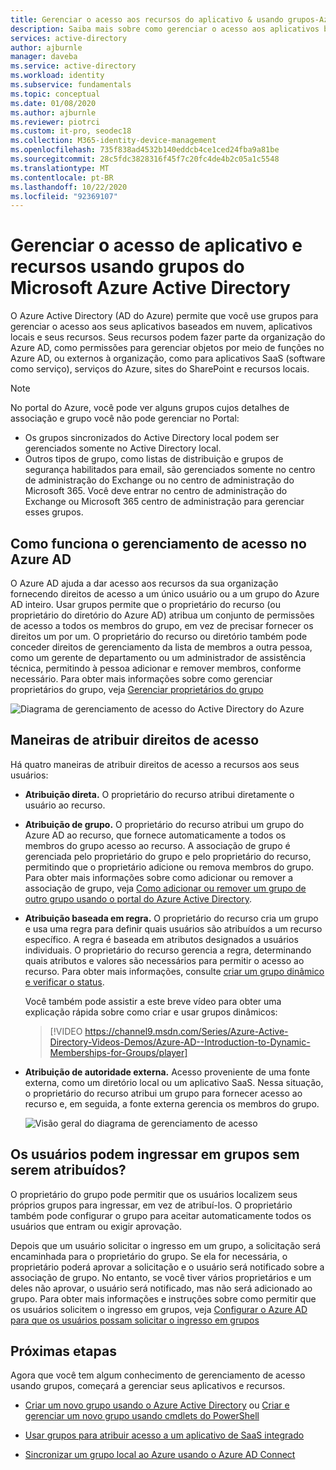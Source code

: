 ```yaml
---
title: Gerenciar o acesso aos recursos do aplicativo & usando grupos-Azure AD
description: Saiba mais sobre como gerenciar o acesso aos aplicativos baseados em nuvem da sua organização, aplicativos locais e recursos usando grupos do Azure Active Directory.
services: active-directory
author: ajburnle
manager: daveba
ms.service: active-directory
ms.workload: identity
ms.subservice: fundamentals
ms.topic: conceptual
ms.date: 01/08/2020
ms.author: ajburnle
ms.reviewer: piotrci
ms.custom: it-pro, seodec18
ms.collection: M365-identity-device-management
ms.openlocfilehash: 735f838ad4532b140eddcb4ce1ced24fba9a81be
ms.sourcegitcommit: 28c5fdc3828316f45f7c20fc4de4b2c05a1c5548
ms.translationtype: MT
ms.contentlocale: pt-BR
ms.lasthandoff: 10/22/2020
ms.locfileid: "92369107"
---
```

# <a name="manage-app-and-resource-access-using-azure-active-directory-groups"></a>Gerenciar o acesso de aplicativo e recursos usando grupos do Microsoft Azure Active Directory
O Azure Active Directory (AD do Azure) permite que você use grupos para gerenciar o acesso aos seus aplicativos baseados em nuvem, aplicativos locais e seus recursos. Seus recursos podem fazer parte da organização do Azure AD, como permissões para gerenciar objetos por meio de funções no Azure AD, ou externos à organização, como para aplicativos SaaS (software como serviço), serviços do Azure, sites do SharePoint e recursos locais.

>[!NOTE]
> No portal do Azure, você pode ver alguns grupos cujos detalhes de associação e grupo você não pode gerenciar no Portal:
>
> - Os grupos sincronizados do Active Directory local podem ser gerenciados somente no Active Directory local.
> - Outros tipos de grupo, como listas de distribuição e grupos de segurança habilitados para email, são gerenciados somente no centro de administração do Exchange ou no centro de administração do Microsoft 365. Você deve entrar no centro de administração do Exchange ou Microsoft 365 centro de administração para gerenciar esses grupos.

## <a name="how-access-management-in-azure-ad-works"></a>Como funciona o gerenciamento de acesso no Azure AD

O Azure AD ajuda a dar acesso aos recursos da sua organização fornecendo direitos de acesso a um único usuário ou a um grupo do Azure AD inteiro. Usar grupos permite que o proprietário do recurso (ou proprietário do diretório do Azure AD) atribua um conjunto de permissões de acesso a todos os membros do grupo, em vez de precisar fornecer os direitos um por um. O proprietário do recurso ou diretório também pode conceder direitos de gerenciamento da lista de membros a outra pessoa, como um gerente de departamento ou um administrador de assistência técnica, permitindo à pessoa adicionar e remover membros, conforme necessário. Para obter mais informações sobre como gerenciar proprietários do grupo, veja [Gerenciar proprietários do grupo](active-directory-accessmanagement-managing-group-owners.md)

![Diagrama de gerenciamento de acesso do Active Directory do Azure](./media/active-directory-manage-groups/active-directory-access-management-works.png)

## <a name="ways-to-assign-access-rights"></a>Maneiras de atribuir direitos de acesso

Há quatro maneiras de atribuir direitos de acesso a recursos aos seus usuários:

- **Atribuição direta.** O proprietário do recurso atribui diretamente o usuário ao recurso.

- **Atribuição de grupo.** O proprietário do recurso atribui um grupo do Azure AD ao recurso, que fornece automaticamente a todos os membros do grupo acesso ao recurso. A associação de grupo é gerenciada pelo proprietário do grupo e pelo proprietário do recurso, permitindo que o proprietário adicione ou remova membros do grupo. Para obter mais informações sobre como adicionar ou remover a associação de grupo, veja [Como adicionar ou remover um grupo de outro grupo usando o portal do Azure Active Directory](active-directory-groups-membership-azure-portal.md). 

- **Atribuição baseada em regra.** O proprietário do recurso cria um grupo e usa uma regra para definir quais usuários são atribuídos a um recurso específico. A regra é baseada em atributos designados a usuários individuais. O proprietário do recurso gerencia a regra, determinando quais atributos e valores são necessários para permitir o acesso ao recurso. Para obter mais informações, consulte [criar um grupo dinâmico e verificar o status](../enterprise-users/groups-create-rule.md).

    Você também pode assistir a este breve vídeo para obter uma explicação rápida sobre como criar e usar grupos dinâmicos:

    >[!VIDEO https://channel9.msdn.com/Series/Azure-Active-Directory-Videos-Demos/Azure-AD--Introduction-to-Dynamic-Memberships-for-Groups/player]

- **Atribuição de autoridade externa.** Acesso proveniente de uma fonte externa, como um diretório local ou um aplicativo SaaS. Nessa situação, o proprietário do recurso atribui um grupo para fornecer acesso ao recurso e, em seguida, a fonte externa gerencia os membros do grupo.

   ![Visão geral do diagrama de gerenciamento de acesso](./media/active-directory-manage-groups/access-management-overview.png)

## <a name="can-users-join-groups-without-being-assigned"></a>Os usuários podem ingressar em grupos sem serem atribuídos?
O proprietário do grupo pode permitir que os usuários localizem seus próprios grupos para ingressar, em vez de atribuí-los. O proprietário também pode configurar o grupo para aceitar automaticamente todos os usuários que entram ou exigir aprovação.

Depois que um usuário solicitar o ingresso em um grupo, a solicitação será encaminhada para o proprietário do grupo. Se ela for necessária, o proprietário poderá aprovar a solicitação e o usuário será notificado sobre a associação de grupo. No entanto, se você tiver vários proprietários e um deles não aprovar, o usuário será notificado, mas não será adicionado ao grupo. Para obter mais informações e instruções sobre como permitir que os usuários solicitem o ingresso em grupos, veja [Configurar o Azure AD para que os usuários possam solicitar o ingresso em grupos](../enterprise-users/groups-self-service-management.md)

## <a name="next-steps"></a>Próximas etapas
Agora que você tem algum conhecimento de gerenciamento de acesso usando grupos, começará a gerenciar seus aplicativos e recursos.

- [Criar um novo grupo usando o Azure Active Directory](active-directory-groups-create-azure-portal.md) ou [Criar e gerenciar um novo grupo usando cmdlets do PowerShell](../enterprise-users/groups-settings-v2-cmdlets.md)

- [Usar grupos para atribuir acesso a um aplicativo de SaaS integrado](../enterprise-users/groups-saasapps.md)

- [Sincronizar um grupo local ao Azure usando o Azure AD Connect](../hybrid/whatis-hybrid-identity.md)
